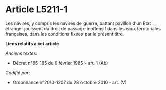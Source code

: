 # Article L5211-1

Les navires, y compris les navires de guerre, battant pavillon d'un Etat étranger jouissent du droit de passage inoffensif
dans les eaux territoriales françaises, dans les conditions fixées par le présent titre.

**Liens relatifs à cet article**

_Anciens textes_:

  - Décret n°85-185 du 6 février 1985 - art. 1 (Ab)

_Codifié par_:

  - Ordonnance n°2010-1307 du 28 octobre 2010 - art. (V)
